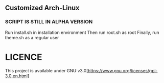## Customized Arch-Linux
### SCRIPT IS STILL IN ALPHA VERSION
Run install.sh in installation environment
Then run root.sh as root
Finally, run theme.sh as a regular user

# LICENCE
This project is available under GNU v3.0[https://www.gnu.org/licenses/gpl-3.0.en.html]
